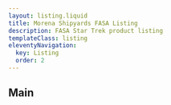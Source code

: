 ```yaml
---
layout: listing.liquid
title: Morena Shipyards FASA Listing
description: FASA Star Trek product listing
templateClass: listing
eleventyNavigation:
  key: Listing
  order: 2
---
```

## Main
 
 